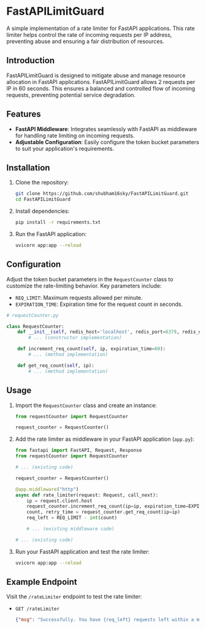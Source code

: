 
# FastAPILimitGuard

A simple implementation of a rate limiter for FastAPI applications. This rate limiter helps control the rate of incoming requests per IP address, preventing abuse and ensuring a fair distribution of resources.

## Introduction

FastAPILimitGuard is designed to mitigate abuse and manage resource allocation in FastAPI applications. FastAPILimitGuard allows 2 requests per IP in 60 seconds. This ensures a balanced and controlled flow of incoming requests, preventing potential service degradation.

## Features

- **FastAPI Middleware**: Integrates seamlessly with FastAPI as middleware for handling rate limiting on incoming requests.
- **Adjustable Configuration**: Easily configure the token bucket parameters to suit your application's requirements.

## Installation

1. Clone the repository:

   ```bash
   git clone https://github.com/shubham16sky/FastAPILimitGuard.git
   cd FastAPILimitGuard
   ```

2. Install dependencies:

   ```bash
   pip install -r requirements.txt
   ```

3. Run the FastAPI application:

   ```bash
   uvicorn app:app --reload
   ```

## Configuration

Adjust the token bucket parameters in the `RequestCounter` class to customize the rate-limiting behavior. Key parameters include:

- `REQ_LIMIT`: Maximum requests allowed per minute.
- `EXPIRATION_TIME`: Expiration time for the request count in seconds.

```python
# requestCounter.py

class RequestCounter:
    def __init__(self, redis_host='localhost', redis_port=6379, redis_db=0):
        # ... (constructor implementation)

    def increment_req_count(self, ip, expiration_time=60):
        # ... (method implementation)

    def get_req_count(self, ip):
        # ... (method implementation)
```

## Usage

1. Import the `RequestCounter` class and create an instance:

   ```python
   from requestCounter import RequestCounter

   request_counter = RequestCounter()
   ```

2. Add the rate limiter as middleware in your FastAPI application (`app.py`):

   ```python
   from fastapi import FastAPI, Request, Response
   from requestCounter import RequestCounter

   # ... (existing code)

   request_counter = RequestCounter()

   @app.middleware("http")
   async def rate_limiter(request: Request, call_next):
       ip = request.client.host
       request_counter.increment_req_count(ip=ip, expiration_time=EXPIRATION_TIME)
       count, retry_time = request_counter.get_req_count(ip=ip)
       req_left = REQ_LIMIT - int(count)

       # ... (existing middleware code)

   # ... (existing code)
   ```

3. Run your FastAPI application and test the rate limiter:

   ```bash
   uvicorn app:app --reload
   ```

## Example Endpoint

Visit the `/rateLimiter` endpoint to test the rate limiter:

- `GET /rateLimiter`

   ```json
   {"msg": "Successfully. You have {req_left} requests left within a minute"}
   ```

